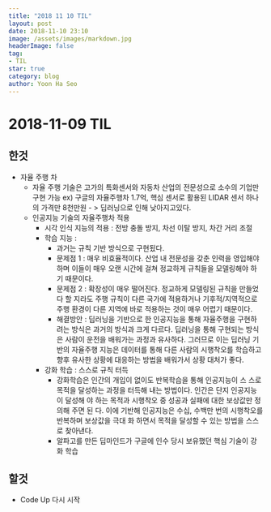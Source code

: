 ```yaml
---
title: "2018 11 10 TIL"
layout: post
date: 2018-11-10 23:10
image: /assets/images/markdown.jpg
headerImage: false
tag:
- TIL
star: true
category: blog
author: Yoon Ha Seo
---
```


# 2018-11-09 TIL

## 한것

- 자율 주행 차 
  - 자율 주행 기술은 고가의 특화센서와 자동차 산업의 전문성으로 소수의 기업만 구현 가능 ex) 구글의 자율주행차  1.7억,  핵심 센서로 활용된 LIDAR 센서 하나의 가격만 8천만원 - > 딥러닝으로 인해 낮아지고있다.
  - 인공지능 기술의 자율주행차 적용
    - 시각 인식 지능의 적용 : 전방 충돌 방지, 차선 이탈 방지, 차간 거리 조절
    - 학습 지능 :
      - 과거는 규칙 기반 방식으로 구현됬다.
      - 문제점 1 : 매우 비효율적이다. 산업 내 전문성을 갖춘 인력을 영입해야 하며 이들이 매우 오랜 시간에 걸쳐 정교하게 규칙들을 모델링해야 하기 때문이다.
      - 문제점 2 : 확장성이 매우 떨어진다. 정교하게 모델링된 규칙을 만들었다 할 지라도 주행 규칙이 다른 국가에 적용하거나 기후적/지역적으로 주행 환경이 다른 지역에 바로 적용하는 것이 매우 어렵기 때문이다.
      - 해결방안 : 딥러닝을 기반으로 한 인공지능을 통해 자율주행을 구현하려는 방식은 과거의
        방식과 크게 다르다. 딥러닝을 통해 구현되는 방식은 사람이 운전을 배워가는 과정과
        유사하다.  그러므로  이는 딥러닝 기반의 자율주행 지능은 데이터를 통해 다른 사람의 시행착오를 학습하고 향후 유사한 상황에 대응하는 방법을 배워가서 상황 대처가 좋다. 
    - 강화 학습 : 스스로 규칙 터득
      - 강화학습은 인간의 개입이 없이도 반복학습을 통해 인공지능이 스
        스로 목적을 달성하는 과정을 터득해 내는 방법이다. 인간은 단지 인공지능이 달성해
        야 하는 목적과 시행착오 중 성공과 실패에 대한 보상값만 정의해 주면 된
        다. 이에 기반해 인공지능은 수십, 수백만 번의 시행착오를 반복하며 보상값을 극대
        화 하면서 목적을 달성할 수 있는 방법을 스스로 찾아낸다.  
      - 알파고를 만든 딥마인드가 구글에 인수 당시 보유했던 핵심 기술이 강화 학습


## 할것

- Code Up 다시 시작
